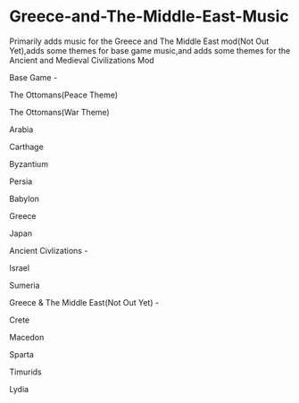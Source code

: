 # Greece-and-The-Middle-East-Music
Primarily adds music for the Greece and The Middle East mod(Not Out Yet),adds some themes for base game music,and adds some themes for the Ancient and Medieval Civilizations Mod

Base Game -

The Ottomans(Peace Theme)

The Ottomans(War Theme)

Arabia

Carthage

Byzantium

Persia

Babylon

Greece

Japan

Ancient Civlizations -

Israel

Sumeria

Greece & The Middle East(Not Out Yet) -

Crete

Macedon

Sparta

Timurids

Lydia

